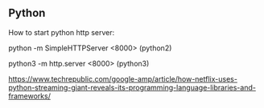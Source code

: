 ## Python

How to start python http server:

python -m SimpleHTTPServer <8000> (python2)

python3 -m http.server <8000> (python3)

<https://www.techrepublic.com/google-amp/article/how-netflix-uses-python-streaming-giant-reveals-its-programming-language-libraries-and-frameworks/>
